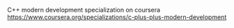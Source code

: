 С++ modern development specialization on coursera<br/>
https://www.coursera.org/specializations/c-plus-plus-modern-development
